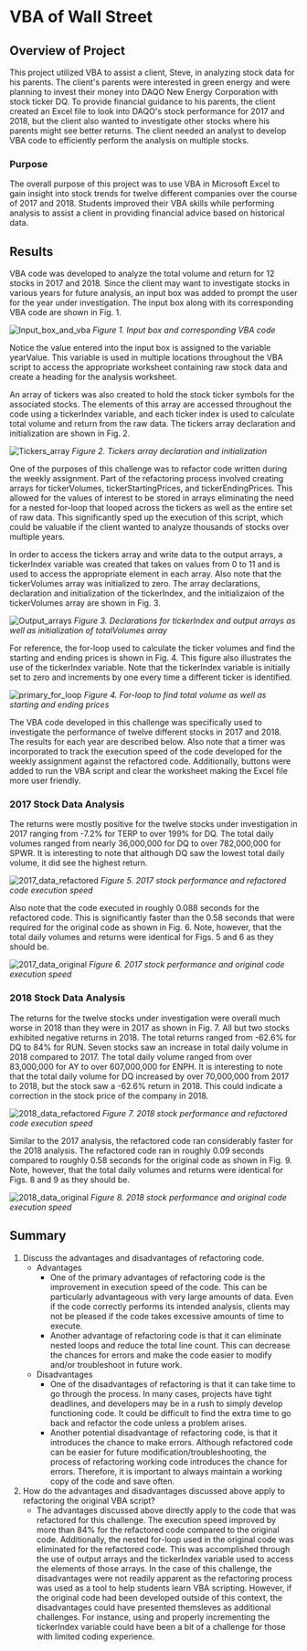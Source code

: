 # VBA of Wall Street

## Overview of Project

This project utilized VBA to assist a client, Steve, in analyzing stock data for his parents. The client's parents were interested in green energy and were planning to invest their money into DAQO New Energy Corporation with stock ticker DQ. To provide financial guidance to his parents, the client created an Excel file to look into DAQO's stock performance for 2017 and 2018, but the client also wanted to investigate other stocks where his parents might see better returns. The client needed an analyst to develop VBA code to efficiently perform the analysis on multiple stocks.

### Purpose

The overall purpose of this project was to use VBA in Microsoft Excel to gain insight into stock trends for twelve different companies over the course of 2017 and 2018. Students improved their VBA skills while performing analysis to assist a client in providing financial advice based on historical data.

## Results

VBA code was developed to analyze the total volume and return for 12 stocks in 2017 and 2018. Since the client may want to investigate stocks in various years for future analysis, an input box was added to prompt the user for the year under investigation. The input box along with its corresponding VBA code are shown in Fig. 1.

![Input_box_and_vba](./Resources/Input_box_and_code.png)
*Figure 1. Input box and corresponding VBA code*

Notice the value entered into the input box is assigned to the variable yearValue. This variable is used in multiple locations throughout the VBA script to access the appropriate worksheet containing raw stock data and create a heading for the analysis worksheet.

An array of tickers was also created to hold the stock ticker symbols for the associated stocks. The elements of this array are accessed throughout the code using a tickerIndex variable, and each ticker index is used to calculate total volume and return from the raw data. The tickers array declaration and initialization are shown in Fig. 2.

![Tickers_array](./Resources/Tickers_array.png)
*Figure 2. Tickers array declaration and initialization*

One of the purposes of this challenge was to refactor code written during the weekly assignment. Part of the refactoring process involved creating arrays for tickerVolumes, tickerStartingPrices, and tickerEndingPrices. This allowed for the values of interest to be stored in arrays eliminating the need for a nested for-loop that looped across the tickers as well as the entire set of raw data. This significantly sped up the execution of this script, which could be valuable if the client wanted to analyze thousands of stocks over multiple years.

In order to access the tickers array and write data to the output arrays, a tickerIndex variable was created that takes on values from 0 to 11 and is used to access the appropriate element in each array. Also note that the tickerVolumes array was initialized to zero. The array declarations, declaration and initialization of the tickerIndex, and the initializaion of the tickerVolumes array are shown in Fig. 3.

![Output_arrays](./Resources/Ticker_idx_output_arrays_totVol_init.png)
*Figure 3. Declarations for tickerIndex and output arrays as well as initialization of totalVolumes array*

For reference, the for-loop used to calculate the ticker volumes and find the starting and ending prices is shown in Fig. 4. This figure also illustrates the use of the tickerIndex variable. Note that the tickerIndex variable is initially set to zero and increments by one every time a different ticker is identified.

![primary_for_loop](./Resources/For_loop.png)
*Figure 4. For-loop to find total volume as well as starting and ending prices*

The VBA code developed in this challenge was specifically used to investigate the performance of twelve different stocks in 2017 and 2018. The results for each year are described below. Also note that a timer was incorporated to track the execution speed of the code developed for the weekly assignment against the refactored code. Additionally, buttons were added to run the VBA script and clear the worksheet making the Excel file more user friendly.

### 2017 Stock Data Analysis

The returns were mostly positive for the twelve stocks under investigation in 2017 ranging from -7.2% for TERP to over 199% for DQ. The total daily volumes ranged from nearly 36,000,000 for DQ to over 782,000,000 for SPWR. It is interesting to note that although DQ saw the lowest total daily volume, it did see the highest return.

![2017_data_refactored](./Resources/VBA_Challenge_2017.png)
*Figure 5. 2017 stock performance and refactored code execution speed*

Also note that the code executed in roughly 0.088 seconds for the refactored code. This is significantly faster than the 0.58 seconds that were required for the original code as shown in Fig. 6. Note, however, that the total daily volumes and returns were identical for Figs. 5 and 6 as they should be.

![2017_data_original](./Resources/VBA_Challenge_2017_original_code.png)
*Figure 6. 2017 stock performance and original code execution speed*

### 2018 Stock Data Analysis

The returns for the twelve stocks under investigation were overall much worse in 2018 than they were in 2017 as shown in Fig. 7. All but two stocks exhibited negative returns in 2018. The total returns ranged from -62.6% for DQ to 84% for RUN. Seven stocks saw an increase in total daily volume in 2018 compared to 2017. The total daily volume ranged from over 83,000,000 for AY to over 607,000,000 for ENPH. It is interesting to note that the total daily volume for DQ increased by over 70,000,000 from 2017 to 2018, but the stock saw a -62.6% return in 2018. This could indicate a correction in the stock price of the company in 2018.

![2018_data_refactored](./Resources/VBA_Challenge_2018.png)
*Figure 7. 2018 stock performance and refactored code execution speed*

Similar to the 2017 analysis, the refactored code ran considerably faster for the 2018 analysis. The refactored code ran in roughly 0.09 seconds compared to roughly 0.58 seconds for the original code as shown in Fig. 9. Note, however, that the total daily volumes and returns were identical for Figs. 8 and 9 as they should be.

![2018_data_original](./Resources/VBA_Challenge_2018_original_code.png)
*Figure 8. 2018 stock performance and original code execution speed*

## Summary

1. Discuss the advantages and disadvantages of refactoring code.
    - Advantages
        - One of the primary advantages of refactoring code is the improvement in execution speed of the code. This can be particularly advantageous with very large amounts of data. Even if the code correctly performs its intended analysis, clients may not be pleased if the code takes excessive amounts of time to execute.
        - Another advantage of refactoring code is that it can eliminate nested loops and reduce the total line count. This can decrease the chances for errors and make the code easier to modify and/or troubleshoot in future work.
    - Disadvantages
        - One of the disadvantages of refactoring is that it can take time to go through the process. In many cases, projects have tight deadlines, and developers may be in a rush to simply develop functioning code. It could be difficult to find the extra time to go back and refactor the code unless a problem arises.
        - Another potential disadvantage of refactoring code, is that it introduces the chance to make errors. Although refactored code can be easier for future modification/troubleshooting, the process of refactoring working code introduces the chance for errors. Therefore, it is important to always maintain a working copy of the code and save often.
2. How do the advantages and disadvantages discussed above apply to refactoring the original VBA script?
    - The advantages discussed above directly apply to the code that was refactored for this challenge. The execution speed improved by more than 84% for the refactored code compared to the original code. Additionally, the nested for-loop used in the original code was eliminated for the refactored code. This was accomplished through the use of output arrays and the tickerIndex variable used to access the elements of those arrays. In the case of this challenge, the disadvantages were not readily apparent as the refactoring process was used as a tool to help students learn VBA scripting. However, if the original code had been developed outside of this context, the disadvantages could have presented themsleves as additional challenges. For instance, using and properly incrementing the tickerIndex variable could have been a bit of a challenge for those with limited coding experience.
